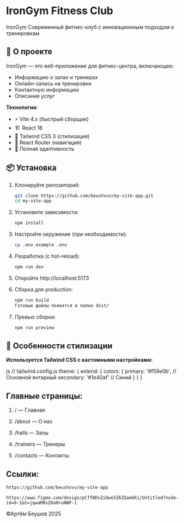 # IronGym Fitness Club

IronGym 
Современный фитнес-клуб с инновационным подходом к тренировкам

## 🚀 О проекте

IronGym — это веб-приложение для фитнес-центра, включающее:
- Информацию о залах и тренерах
- Онлайн-запись на тренировки
- Контактную информацию
- Описание услуг

**Технологии**:
- ⚡ Vite 4.x (быстрый сборщик)
- 🏗️ React 18
- 🎨 Tailwind CSS 3 (стилизация)
- 🧭 React Router (навигация)
- 📱 Полная адаптивность

## 📦 Установка

1. Клонируйте репозиторий:
   ```bash
   git clone https://github.com/beushvvv/my-vite-app.git
   cd my-vite-app
2. Установите зависимости:

    ```bash
    npm install
3. Настройте окружение (при необходимости):

    ```bash
    cp .env.example .env
4. Разработка (с hot-reload):

    ```bash
    npm run dev
5. Откройте http://localhost:5173

6. Сборка для production:

    ```bash
    npm run build
    Готовые файлы появятся в папке dist/

7. Превью сборки:

    ```bash
    npm run preview

## 🎨 Особенности стилизации

**Используется Tailwind CSS с кастомными настройками:**

js
    // tailwind.config.js
    theme: {
        extend: {
            colors: {
                primary: '#f59e0b', // Основной янтарный
                secondary: '#1e40af' // Синий
            }
        }
    }

## Главные страницы:

1. / — Главная

2. /about — О нас

3. /halls — Залы

4. /trainers — Тренеры

5. /contacts — Контакты

## Ссылки:

    https://github.com/beushvvv/my-vite-app

    https://www.figma.com/design/pCffWDvZiQwe5Z6ZGamGKi/Untitled?node-id=0-1&t=jqwaM8sZ6oHruNNP-1

©Артём Беушев 2025
